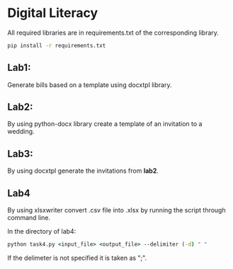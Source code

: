 # Digital Literacy
All required libraries are in requirements.txt of the corresponding library.
```cmd
pip install -r requirements.txt
``` 

## Lab1:
Generate bills based on a template using docxtpl library.

## Lab2:
By using python-docx library create a template of an invitation to a wedding.

## Lab3:
By using docxtpl generate the invitations from **lab2**.

## Lab4
By using xlsxwriter convert .csv file into .xlsx by running the script through command line.

In the directory of lab4:
```cmd
python task4.py <input_file> <output_file> --delimiter (-d) " "
```
If the delimeter is not specified it is taken as ";".
